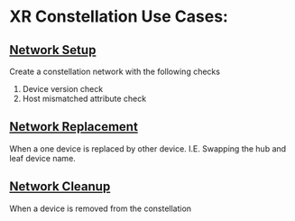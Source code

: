 # XR Constellation Use Cases:

## [Network Setup](https://github.com/infinera/terraform-xr-network/tree/main/use_cases/network_setuphttps://github.com/infinera/terraform-xr-network/tree/main/use_cases/network_replacement)
Create a constellation network with the following checks
  1. Device version check
  2. Host mismatched attribute check

## [Network Replacement](https://github.com/infinera/terraform-xr-network/tree/main/use_cases/network_replacement)
When a one device is replaced by other device. I.E. Swapping the hub and leaf device name.

## [Network Cleanup](https://github.com/infinera/terraform-xr-network/tree/main/use_cases/network_cleanup_device)
When a device is removed from the constellation

